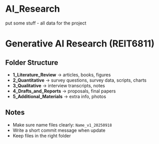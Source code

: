# AI_Research

put some stuff - all data for the project
# Generative AI Research (REIT6811)

## Folder Structure
- **1_Literature_Review** → articles, books, figures
- **2_Quantitative** → survey questions, survey data, scripts, charts
- **3_Qualitative** → interview transcripts, notes
- **4_Drafts_and_Reports** → proposals, final papers
- **5_Additional_Materials** → extra info, photos

## Notes
- Make sure name files clearly: `Name_v1_20250918`
- Write a short commit message when update
- Keep files in the right folder
